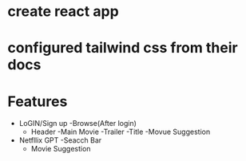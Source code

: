 # create react app
# configured tailwind css from their docs


# Features
   - LoGIN/Sign up
   -Browse(After login)
        - Header
        -Main Movie
               -Trailer
               -Title
               -Movue Suggestion
   - Netfllix GPT
       -Seacch Bar
       - Movie Suggestion 